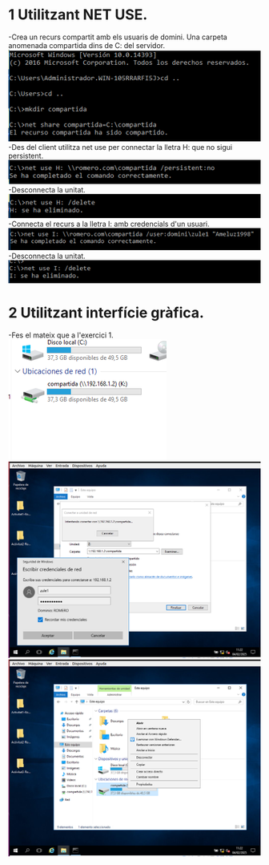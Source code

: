 
# 1 Utilitzant NET USE.
  -Crea un recurs compartit amb els usuaris de domini. Una carpeta anomenada compartida dins de C: del servidor.
    ![](1.png)
  -Des del client utilitza net use per connectar la lletra H: que no sigui persistent.
    ![](2.png)
  -Desconnecta la unitat.
    ![](3.png)
  -Connecta el recurs a la lletra I: amb credencials d'un usuari.
    ![](4.png)
  -Desconnecta la unitat.
    ![](5.png)
   
# 2 Utilitzant interfície gràfica.
  -Fes el mateix que a l'exercici 1.
    ![](6.png)
    ![](7.png)
    ![](8.png)
  

